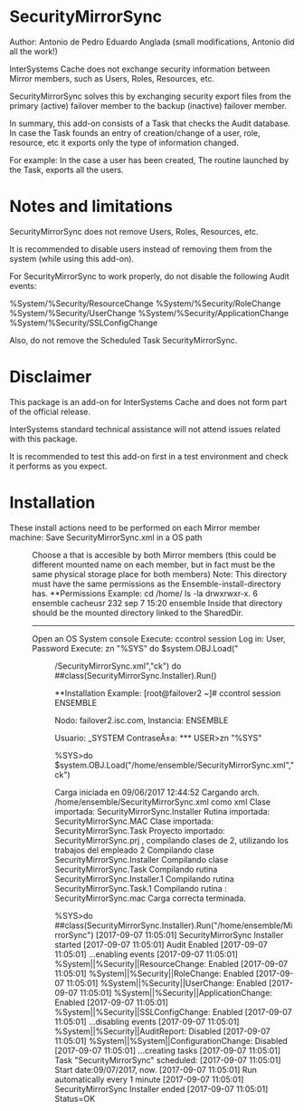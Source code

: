 # SecurityMirrorSync

Author: Antonio de Pedro
        Eduardo Anglada (small modifications, Antonio did all the work!)

InterSystems Cache does not exchange security information between Mirror members, such as Users, Roles, Resources, etc.

SecurityMirrorSync solves this by exchanging security export files from the primary (active) failover member to the backup (inactive) failover member.

In summary, this add-on consists of a Task that checks the Audit database. In case the Task founds an entry of  creation/change of a user, role, resource, etc it exports only the type of information changed.

For example: In the case a user has been created, The routine launched by the Task, exports all the users.

# Notes and limitations
SecurityMirrorSync does not remove Users, Roles, Resources, etc.

It is recommended to disable users instead of removing them from the system (while using this add-on).

For SecurityMirrorSync to work properly, do not disable the following Audit events:

%System/%Security/ResourceChange
%System/%Security/RoleChange
%System/%Security/UserChange
%System/%Security/ApplicationChange
%System/%Security/SSLConfigChange

Also, do not remove the Scheduled Task SecurityMirrorSync.

# Disclaimer
This package is an add-on for InterSystems Cache and does not form part of the official release.

InterSystems standard technical assistance will not attend issues related with this package.

It is recommended to test this add-on first in a test environment and check it performs as you expect.

# Installation
These install actions need to be performed on each Mirror member machine:
Save SecurityMirrorSync.xml in a OS path <dir>
Choose a <SharedDir> that is accesible by both Mirror members
(this <SharedDir> could be different mounted name on each member, but in fact must be the same physical storage place for both members)
Note: This directory must have the same permissions as the Ensemble-install-directory has.
**Permissions Example:
cd /home/
ls -la
drwxrwxr-x. 6 ensemble cacheusr 232 sep 7 15:20 ensemble
Inside that directory should be the mounted directory linked to the SharedDir.
***************************
Open an OS System console
Execute:
ccontrol session <instance>
Log in:
User, Password
Execute:
zn "%SYS"
do $system.OBJ.Load("<dir>/SecurityMirrorSync.xml","ck")
do ##class(SecurityMirrorSync.Installer).Run(<SharedDir>)

**Installation Example:
[root@failover2 ~]# ccontrol session ENSEMBLE

Nodo: failover2.isc.com, Instancia: ENSEMBLE

Usuario: _SYSTEM
ContraseÃ±a: ***
USER>zn "%SYS"

%SYS>do $system.OBJ.Load("/home/ensemble/SecurityMirrorSync.xml","ck")

Carga iniciada en 09/06/2017 12:44:52
Cargando arch. /home/ensemble/SecurityMirrorSync.xml como xml
Clase importada: SecurityMirrorSync.Installer
Rutina importada: SecurityMirrorSync.MAC
Clase importada: SecurityMirrorSync.Task
Proyecto importado: SecurityMirrorSync.prj
, compilando clases de 2, utilizando los trabajos del empleado 2
Compilando clase SecurityMirrorSync.Installer
Compilando clase SecurityMirrorSync.Task
Compilando rutina SecurityMirrorSync.Installer.1
Compilando rutina SecurityMirrorSync.Task.1
Compilando rutina : SecurityMirrorSync.mac
Carga correcta terminada.

%SYS>do ##class(SecurityMirrorSync.Installer).Run("/home/ensemble/MirrorSync")
[2017-09-07 11:05:01] SecurityMirrorSync Installer started
[2017-09-07 11:05:01] Audit Enabled
[2017-09-07 11:05:01] ...enabling events
[2017-09-07 11:05:01] %System||%Security||ResourceChange: Enabled
[2017-09-07 11:05:01] %System||%Security||RoleChange: Enabled
[2017-09-07 11:05:01] %System||%Security||UserChange: Enabled
[2017-09-07 11:05:01] %System||%Security||ApplicationChange: Enabled
[2017-09-07 11:05:01] %System||%Security||SSLConfigChange: Enabled
[2017-09-07 11:05:01] ...disabling events
[2017-09-07 11:05:01] %System||%Security||AuditReport: Disabled
[2017-09-07 11:05:01] %System||%System||ConfigurationChange: Disabled
[2017-09-07 11:05:01] ...creating tasks
[2017-09-07 11:05:01] Task "SecurityMirrorSync" scheduled:
[2017-09-07 11:05:01] Start date:09/07/2017, now.
[2017-09-07 11:05:01] Run automatically every 1 minute
[2017-09-07 11:05:01] SecurityMirrorSync Installer ended
[2017-09-07 11:05:01] Status=OK


